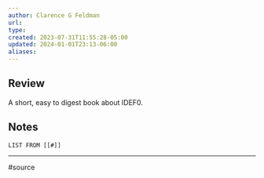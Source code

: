 ```yaml
---
author: Clarence G Feldman
url: 
type: 
created: 2023-07-31T11:55:28-05:00
updated: 2024-01-01T23:13-06:00
aliases: 
---
```

## Review
A short, easy to digest book about IDEF0.

## Notes
```dataview
LIST FROM [[#]]
```

---
#source 